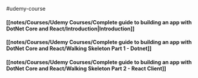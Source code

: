 #udemy-course

#### [[notes/Courses/Udemy Courses/Complete guide to building an app with DotNet Core and React/Introduction|Introduction]]

#### [[notes/Courses/Udemy Courses/Complete guide to building an app with DotNet Core and React/Walking Skeleton Part 1 - Dotnet]]

#### [[notes/Courses/Udemy Courses/Complete guide to building an app with DotNet Core and React/Walking Skeleton Part 2 - React Client]]